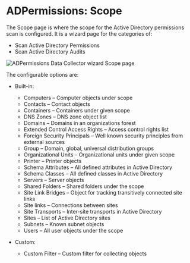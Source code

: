 # ADPermissions: Scope

The Scope page is where the scope for the Active Directory permissions scan is configured. It is a
wizard page for the categories of:

- Scan Active Directory Permissions
- Scan Active Directory Audits

![ADPermissions Data Collector wizard Scope page](/img/product_docs/accessanalyzer/11.6/admin/datacollector/adpermissions/scope.webp)

The configurable options are:

- Built-in:

    - Computers – Computer objects under scope
    - Contacts – Contact objects
    - Containers – Containers under given scope
    - DNS Zones – DNS zone object list
    - Domains – Domains in an organizations forest
    - Extended Control Access Rights – Access control rights list
    - Foreign Security Principals – Well known security principles from external sources
    - Group – Domain, global, universal distribution groups
    - Organizational Units – Organizational units under given scope
    - Printer – Printer objects
    - Schema Attributes – All defined attributes in Active Directory
    - Schema Classes – All defined classes in Active Directory
    - Servers – Server objects
    - Shared Folders – Shared folders under the scope
    - Site Link Bridges – Object for tracking transitively connected site links
    - Site links – Connections between sites
    - Site Transports – Inter-site transports in Active Directory
    - Sites – List of Active Directory sites
    - Subnets – Known subnet objects
    - Users – All user objects under the scope

- Custom:

    - Custom Filter – Custom filter for collecting objects
